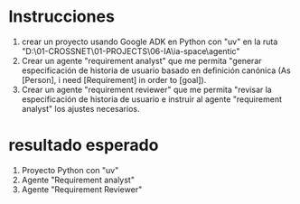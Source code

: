 # Instrucciones

1. crear un proyecto usando Google ADK en Python con "uv" en la ruta "D:\01-CROSSNET\01-PROJECTS\06-IA\ia-space\agentic"
2. Crear un agente "requirement analyst" que me permita "generar especificación de historia de usuario basado en definición canónica (As [Person], i need [Requirement] in order to [goal]).
2. Crear un agente "requirement reviewer" que me permita "revisar la especificación de historia de usuario e instruir al agente "requirement analyst" los ajustes necesarios.

# resultado esperado

1. Proyecto Python con "uv"
2. Agente "Requirement analyst"
3. Agente "Requirement Reviewer"